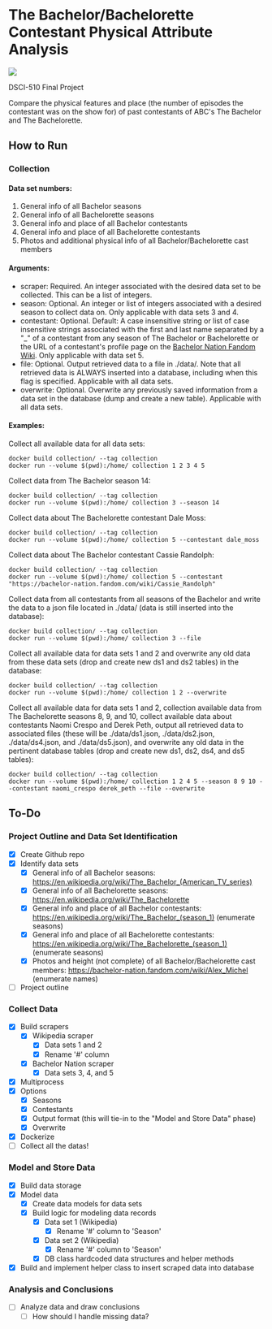 # The Bachelor/Bachelorette Contestant Physical Attribute Analysis

![](https://media0.giphy.com/media/6wk5cC8J7ZEe8RR75e/giphy.gif)

DSCI-510 Final Project

Compare the physical features and place (the number of episodes the contestant was on the show for) of past contestants of ABC's The Bachelor and The Bachelorette.

## How to Run

### Collection

#### Data set numbers:

1. General info of all Bachelor seasons
2. General info of all Bachelorette seasons
3. General info and place of all Bachelor contestants
4. General info and place of all Bachelorette contestants
5. Photos and additional physical info of all Bachelor/Bachelorette cast members

#### Arguments:

* scraper: Required. An integer associated with the desired data set to be collected. This can be a list of integers.
* season: Optional. An integer or list of integers associated with a desired season to collect data on. Only applicable with data sets 3 and 4.
* contestant: Optional. Default: A case insensitive string or list of case insensitive strings associated with the first and last name separated by a "_" of a contestant from any season of The Bachelor or Bachelorette or the URL of a contestant's profile page on the [Bachelor Nation Fandom Wiki](https://bachelor-nation.fandom.com). Only applicable with data set 5.
* file: Optional. Output retrieved data to a file in ./data/. Note that all retrieved data is ALWAYS inserted into a database, including when this flag is specified. Applicable with all data sets.
* overwrite: Optional. Overwrite any previously saved information from a data set in the database (dump and create a new table). Applicable with all data sets.

#### Examples:

Collect all available data for all data sets:
```
docker build collection/ --tag collection
docker run --volume $(pwd):/home/ collection 1 2 3 4 5
```

Collect data from The Bachelor season 14:
```
docker build collection/ --tag collection
docker run --volume $(pwd):/home/ collection 3 --season 14
```

Collect data about The Bachelorette contestant Dale Moss:
```
docker build collection/ --tag collection
docker run --volume $(pwd):/home/ collection 5 --contestant dale_moss
```

Collect data about The Bachelor contestant Cassie Randolph:
```
docker build collection/ --tag collection
docker run --volume $(pwd):/home/ collection 5 --contestant "https://bachelor-nation.fandom.com/wiki/Cassie_Randolph"
```

Collect data from all contestants from all seasons of the Bachelor and write the data to a json file located in ./data/ (data is still inserted into the database):
```
docker build collection/ --tag collection
docker run --volume $(pwd):/home/ collection 3 --file
```

Collect all available data for data sets 1 and 2 and overwrite any old data from these data sets (drop and create new ds1 and ds2 tables) in the database:
```
docker build collection/ --tag collection
docker run --volume $(pwd):/home/ collection 1 2 --overwrite
```

Collect all available data for data sets 1 and 2, collection available data from The Bachelorette seasons 8, 9, and 10, collect available data about contestants Naomi Crespo and Derek Peth, output all retrieved data to associated files (these will be ./data/ds1.json, ./data/ds2.json, ./data/ds4.json, and ./data/ds5.json), and overwrite any old data in the pertinent database tables (drop and create new ds1, ds2, ds4, and ds5 tables):
```
docker build collection/ --tag collection
docker run --volume $(pwd):/home/ collection 1 2 4 5 --season 8 9 10 --contestant naomi_crespo derek_peth --file --overwrite
```

## To-Do

### Project Outline and Data Set Identification

- [x] Create Github repo
- [x] Identify data sets
  - [x] General info of all Bachelor seasons: https://en.wikipedia.org/wiki/The_Bachelor_(American_TV_series)
  - [x] General info of all Bachelorette seasons: https://en.wikipedia.org/wiki/The_Bachelorette
  - [x] General info and place of all Bachelor contestants: https://en.wikipedia.org/wiki/The_Bachelor_(season_1) (enumerate seasons)
  - [x] General info and place of all Bachelorette contestants: https://en.wikipedia.org/wiki/The_Bachelorette_(season_1) (enumerate seasons)
  - [x] Photos and height (not complete) of all Bachelor/Bachelorette cast members: https://bachelor-nation.fandom.com/wiki/Alex_Michel (enumerate names)
- [ ] Project outline

### Collect Data

- [x] Build scrapers
  - [x] Wikipedia scraper
    - [x] Data sets 1 and 2
    - [x] Rename '#' column
  - [x] Bachelor Nation scraper
    - [x] Data sets 3, 4, and 5
- [x] Multiprocess
- [x] Options
  - [x] Seasons
  - [x] Contestants
  - [x] Output format (this will tie-in to the "Model and Store Data" phase)
  - [x] Overwrite
- [x] Dockerize
- [ ] Collect all the datas!

### Model and Store Data

- [x] Build data storage
- [x] Model data
  - [x] Create data models for data sets
  - [x] Build logic for modeling data records
    - [x] Data set 1 (Wikipedia)
      - [x] Rename '#' column to 'Season'
    - [x] Data set 2 (Wikipedia)
      - [x] Rename '#' column to 'Season'
    - [x] DB class hardcoded data structures and helper methods
- [x] Build and implement helper class to insert scraped data into database

### Analysis and Conclusions

- [ ] Analyze data and draw conclusions
  - [ ] How should I handle missing data?

